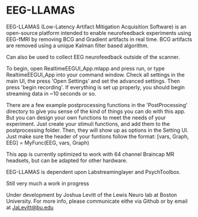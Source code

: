 # EEG-LLAMAS

EEG-LLAMAS (Low-Latency Artifact Mitigation Acquisition Software) is an
open-source platform intended to enable neurofeedback experiments using 
EEG-fMRI by removing BCG and Gradient artifacts in real time. BCG 
artifacts are removed using a unique Kalman filter based algorithm.

Can also be used to collect EEG neurofeedback outside of the scanner.

To begin, open RealtimeEEGUI_App.mlapp and press run, or type 
RealtimeEEGUI_App into your command window. Check all settings in the main 
UI, the press 'Open Settings' and set the advanced settings. Then press 
'begin recording'. If everything is set up properly, you should begin 
streaming data in ~10 seconds or so. 

There are a few example postprocessing functions in the 'PostProcessing' 
directory to give you sense of the kind of things you can do with this app. 
But you can design your own functions to meet the needs of your experiment. 
Just create your stimuli functions, and add them to the postprocessing 
folder. Then, they will show up as options in the Setting UI.
Just make sure the header of your funtions follow the format:
[vars, Graph, EEG] = MyFunc(EEG, vars, Graph)

This app is currently optimized to work with 64 channel Braincap MR 
headsets, but can be adapted for other hardware.

EEG-LLAMAS is dependent upon Labstreaminglayer and PsychToolbox.

Still very much a work in progress

Under development by Joshua Levitt of the Lewis Neuro lab at Boston 
University.
For more info, please communicate eithe via Github or by email at 
JaLevitt@bu.edu
